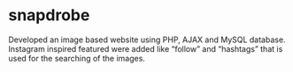 # snapdrobe
Developed an image based website using PHP, AJAX and MySQL database. Instagram inspired featured were added like “follow” and “hashtags” that is used for the searching of the images.
